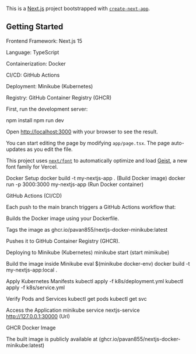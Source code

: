 This is a [Next.js](https://nextjs.org) project bootstrapped with [`create-next-app`](https://nextjs.org/docs/app/api-reference/cli/create-next-app).

## Getting Started
Frontend Framework: Next.js 15

Language: TypeScript

Containerization: Docker

CI/CD: GitHub Actions

Deployment: Minikube (Kubernetes)

Registry: GitHub Container Registry (GHCR)

First, run the development server:

npm install
npm run dev


Open [http://localhost:3000](http://localhost:3000) with your browser to see the result.

You can start editing the page by modifying `app/page.tsx`. The page auto-updates as you edit the file.

This project uses [`next/font`](https://nextjs.org/docs/app/building-your-application/optimizing/fonts) to automatically optimize and load [Geist](https://vercel.com/font), a new font family for Vercel.

Docker Setup
docker build -t my-nextjs-app . (Build Docker image)
docker run -p 3000:3000 my-nextjs-app  (Run Docker container)

GitHub Actions (CI/CD)

Each push to the main branch triggers a GitHub Actions workflow that:

Builds the Docker image using your Dockerfile.

Tags the image as
ghcr.io/pavan855/nextjs-docker-minikube:latest

Pushes it to GitHub Container Registry (GHCR).

Deploying to Minikube (Kubernetes)
minikube start (start mimikube)

Build the image inside Minikube
eval $(minikube docker-env)
docker build -t my-nextjs-app:local .

Apply Kubernetes Manifests
kubectl apply -f k8s/deployment.yml
kubectl apply -f k8s/service.yml

Verify Pods and Services
kubectl get pods
kubectl get svc

Access the Application
minikube service nextjs-service
http://127.0.0.1:30000            (Url)

GHCR Docker Image

The built image is publicly available at (ghcr.io/pavan855/nextjs-docker-minikube:latest)
